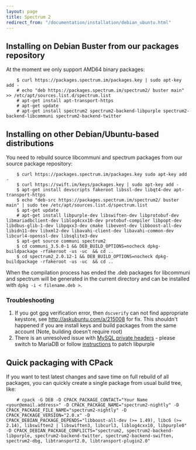 ```yaml
---
layout: page
title: Spectrum 2
redirect_from: "/documentation/installation/debian_ubuntu.html"
---
```


## Installing on Debian Buster from our packages repository

At the moment we only support AMD64 binary packages:

        $ curl https://packages.spectrum.im/packages.key | sudo apt-key add -
        # echo "deb https://packages.spectrum.im/spectrum2/ buster main" >> /etc/apt/sources.list.d/spectrum.list
        # apt-get install apt-transport-https
        # apt-get update 
        # apt-get install spectrum2 spectrum2-backend-libpurple spectrum2-backend-libcommuni spectrum2-backend-twitter


## Installing on other Debian/Ubuntu-based distributions

You need to rebuild source libcommuni and spectrum packages from our source package repository:

        $ curl https://packages.spectrum.im/packages.key sudo apt-key add -
        $ curl https://swift.im/keys/packages.key | sudo apt-key add -
        $ apt-get install devscripts fakeroot libssl-dev libqt4-dev apt-transport-https
        $ echo "deb-src https://packages.spectrum.im/spectrum2/ buster main" | sudo tee /etc/apt/sources.list.d/spectrum.list
        $ apt-get update
        # apt-get install libpurple-dev libswiften-dev libprotobuf-dev libmariadbclient-dev liblog4cxx10-dev protobuf-compiler libpopt-dev libdbus-glib-1-dev libpqxx3-dev cmake libevent-dev libboost-all-dev libidn11-dev libxml2-dev libavahi-client-dev libavahi-common-dev libcurl4-openssl-dev libsqlite3-dev
        $ apt-get source communi spectrum2
        $ cd communi_3.5.0-1 && DEB_BUILD_OPTIONS=nocheck dpkg-buildpackage -rfakeroot -us -uc  && cd ..
        $ cd spectrum2_2.0.12-1 && DEB_BUILD_OPTIONS=nocheck dpkg-buildpackage -rfakeroot -us -uc  && cd ..

When the compilation process has ended the .deb packages for libcommuni and spectrum will be generated in the current directory and can be installed with `dpkg -i < filename.deb >`.

### Troubleshooting
1. If you got gpg verification error, then `dscverify` can not find appropriate keystore, see http://askubuntu.com/a/215008 for fix. This shouldn't happened if you are install keys and build packages from the same account (Note, building doesn't require root)
2. There is an unresolved issue with [MySQL private headers](https://github.com/SpectrumIM/spectrum2/issues/150) - please switch to MariaDB or follow [instructions](https://github.com/SpectrumIM/spectrum2/issues/150#issuecomment-273991724) to patch libpurple

## Quick packaging with CPack

If you want to test latest changes and save time on full rebuild of all packages, you can quickly create a single package from usual build tree, like:

        # cpack -G DEB -D CPACK_PACKAGE_CONTACT="Your Name <your@email.address>" -D CPACK_PACKAGE_NAME="spectrum2-nightly" -D CPACK_PACKAGE_FILE_NAME="spectrum2-nightly" -D CPACK_PACKAGE_VERSION="2.0.x" -D CPACK_DEBIAN_PACKAGE_DEPENDS="libboost-all-dev (>= 1.49), libc6 (>= 2.14), libswiften2 | libswiften3, libcurl3, liblog4cxx10, libpurple0" -D CPACK_DEBIAN_PACKAGE_CONFLICTS="spectrum2, spectrum2-backend-libpurple, spectrum2-backend-twitter, spectrum2-backend-swiften, spectrum2-dbg, libtransport2.0, libtransport-plugin2.0"


